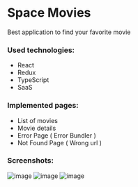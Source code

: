 # Space Movies
Best application to find your favorite movie

### Used technologies:

- React
- Redux
- TypeScript
- SaaS

### Implemented pages:

- List of movies
- Movie details
- Error Page ( Error Bundler )
- Not Found Page ( Wrong url )

### Screenshots:

![image](https://user-images.githubusercontent.com/55154028/195225831-2d524a4a-a776-440a-90d5-54b5b1592276.png)
![image](https://user-images.githubusercontent.com/55154028/195225911-2a58737d-3d31-4078-abb7-8bad17cebacc.png)
![image](https://user-images.githubusercontent.com/55154028/195227191-01cf56f3-3f87-45d9-806b-090f0e45842e.png)
